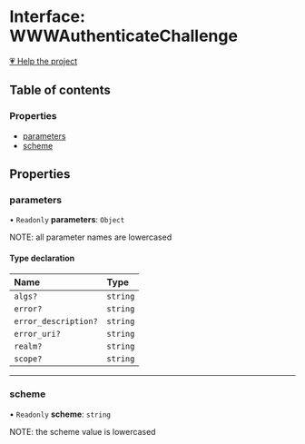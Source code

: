 # Interface: WWWAuthenticateChallenge

[💗 Help the project](https://github.com/sponsors/panva)

## Table of contents

### Properties

- [parameters](WWWAuthenticateChallenge.md#parameters)
- [scheme](WWWAuthenticateChallenge.md#scheme)

## Properties

### parameters

• `Readonly` **parameters**: `Object`

NOTE: all parameter names are lowercased

#### Type declaration

| Name | Type |
| :------ | :------ |
| `algs?` | `string` |
| `error?` | `string` |
| `error_description?` | `string` |
| `error_uri?` | `string` |
| `realm?` | `string` |
| `scope?` | `string` |

___

### scheme

• `Readonly` **scheme**: `string`

NOTE: the scheme value is lowercased
